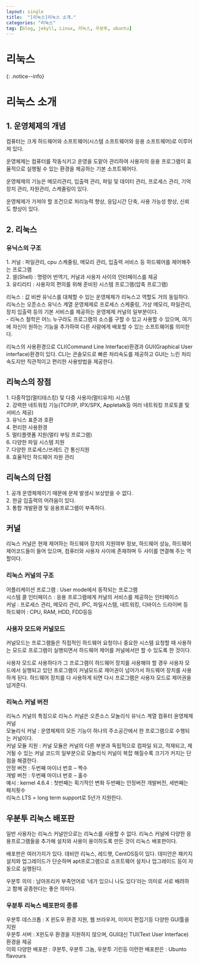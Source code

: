 ```yaml
---
layout: single
title:  "[리눅스]리눅스 소개."
categories: "리눅스"
tag: [blog, jekyll, Linux, 리눅스, 우분투, ubuntu]
---
```

# 리눅스
{: .notice--info}

# 리눅스 소개

## 1. 운영체제의 개념
<p>컴퓨터는 크게 하드웨어와 소프트웨어(시스템 소프트웨어와 응용 소프트웨어)로 이루어져 있다.</p>
<p>운영체제는 컴퓨터를 작동식키고 운영을 도맡아 관리하여 사용자의 응용 프로그램이 효율적으로 실행될 수 있는 환경을 제공하는 기본 소프트웨어다.</p>
<p>운영체제의 기능은 메모리관리, 입출력 관리, 파일 및 데이터 관리, 프로세스 관리, 기억장치 관리, 자원관리, 스케줄링이 있다.</p>
<p>운영체제가 가져야 할 조건으로 처리능력 향상, 응답시간 단축, 사용 가능성 향상, 신뢰도 향상이 있다.</p>

## 2. 리눅스
### 유닉스의 구조
<p>1. 커널 : 파일관리, cpu 스케줄링, 메모리 관리, 입출력 서비스 등 하드웨어를 제어해주는 프로그램
<br>2. 셀(Shell) : 명령어 번역기, 커널과 사용자 사이의 인터페이스를 제공
<br>3. 유티리티 : 사용자의 편의를 위해 준비된 시스템 프로그램(압축 프로그램)</p>
 
<p>리눅스 : 값 비싼 유닉스를 대체할 수 있는 운영체제가 리눅스고 역할도 거의 동일하다. 리눅스는 오픈소스 유닉스 계열 운영체제로 프로세스 스케줄링, 가상 메모리, 파일관리, 장치 입출력 등의 기본 서비스를 제공하는 운영체제 커널의 일부분이다. 
<br> - 리눅스 철학은 어느 누구라도 프로그램의 소스를 구할 수 있고 사용할 수 있으며, 여기에 자신이 원하는 기능을 추가하여 다른 사람에게 배포할 수 있는 소프트웨어를 의미한다.</p>
<p>리눅스의 사용환경으로 CLI(Command Line Interface)환경과 GUI(Graphical User interface)환경이 있다. CLI는 콘솔모드로 빠른 처리속도를 제공하고 GUI는 느린 처리속도지만 직관적이고 편리한 사용방법을 제공한다.</p>


## 리눅스의 장점
<p>1. 다중작업(멀티테스킹) 및 다중 사용자(멀티유저) 시스템
<br>2. 강력한 네트워킹 기능(TCP/IP, IPX/SPX, Appletalk등 여러 네트워킹 프로토콜 및 서비스 제공)
<br>3. 유닉스 표준과 호환
<br>4. 편리한 사용환경
<br>5. 멀티플랫폼 지원(멀티 부팅 프로그램)
<br>6. 다양한 파일 시스템 지원
<br>7. 다양한 프로세스/쓰레드 간 통신지원
<br>8. 효율적인 하드웨어 자원 관리</p>

## 리눅스의 단점
<p>1. 공개 운영체제이기 때문에 문제 발생시 보상받을 수 없다.
<br>2. 한글 입출력의 어려움이 있다.
<br>3. 통합 개발환경 및 응용프로그램이 부족하다.</p>

## 커널

<p>리눅스 커널은 현재 제어하는 하드웨어 장치의 지원여부 정보, 하드웨어 성능, 하드웨어 제어코드들이 들어 있으며, 컴퓨터와 사용자 사이에 존재하며 두 사이를 연결해 주는 역할이다.</p>

### 리눅스 커널의 구조
<p>어플리케이션 프로그램 : User mode에서 동작되는 프로그램
<br>시스템 콜 인터페이스 : 응용 프로그램에게 커널의 서비스를 제공하는 인터페이스
<br>커널 : 프로세스 관리, 메모리 관리, IPC, 파일시스템, 네트워킹, 디바이스 드라이버 등
<br>하드웨어 : CPU, RAM, HDD, FDD등등</p>
 
### 사용자 모드와 커널모드
<p>커널모드는 프로그램들은 직접적인 하드웨어 요청이나 중요한 시스템 요청할 때 사용하는 모드로 프로그램이 실행되면서 하드웨어 제어를 커널에서만 할 수 있도록 한 것이다.</p>
<p>사용자 모드로 사용하다가 그 프로그램이 하드웨어 장치를 사용해야 할 경우 사용자 모드에서 실행되고 있던 프로그램이 커널모드로 제어권이 넘어가서 하드웨어 장치를 사용하게 된다. 하드웨어 장치를 다 사용하게 되면 다시 프로그램은 사용자 모드로 제어권을 넘겨준다.</p>

### 리눅스 커널 버전
<p>리눅스 커널의 특징으로 리눅스 커널은 오픈소스 모놀리식 유닉스 계열 컴퓨터 윤영체제 커널
<br>모놀리식 커널 : 운영체제의 모든 기능이 하나의 주소공간에서 한 프로그램으로 수행되는 커널이다.
<br>커널 모듈 지원 : 커널 모듈은 커널의 다른 부분과 독립적으로 컴파일 되고, 적재되고, 제거될 수 있는 커널 코드의 일부분으로 모놀리식 커널이 복잡 해질수록 크기가 커지는 단점을 해결한다.
<br>안정 버전 : 두번째 마이너 번호 – 짝수
<br>개발 버전 : 두번째 마이너 번호 – 홀수
<br>예시 : kernel 4.6.4 : 첫번째는 획기적인 변화 두번째는 안정버전 개발버전, 세번째는 패치횟수
<br>리눅스 LTS = long term support로 5년가 지원한다.</p>

## 우분투 리눅스 배포판
<p>일반 사용자는 리눅스 커널만으로는 리눅스를 사용할 수 없다. 리눅스 커널에 다양한 응용프로그램들을 추가해 설치와 사용이 용이하도록 만든 것이 리눅스 배포판이다.</p>
<p>배포판은 여러가지가 있다. 데비안 리눅스, 레드햇, CentOS등이 있다. 데미안은 패키지 설치와 업그레이드가 단순하며 apt프로그램으로 소프트웨어 설치나 업그레이드 등이 자동으로 실행된다.</p>
<p>우분투 의미 : 남아프리카 부족언어로 ‘네가 있으니 나도 있다’라는 의미로 서로 배려하고 함께 공종한다는 좋은 의미다.</p>

### 우분투 리눅스 배포판의 종류
<p>우분투 데스크톱 : X 윈도우 환경 지원, 웹 브라우저, 이미지 편집기등 다양한 GUI툴을 지원
<br>우분투 서버 : X윈도우 환경을 지원하지 않으며, GUI대신 TUI(Text User Interface) 환경을 제공
<br>이외 다양한 배포판 : 쿠분투, 우분투 그놈, 우분투 기린등 이런한 배포판은 : Ubunto flavours</p>

